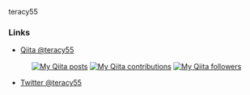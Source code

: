 teracy55

### Links

* [Qiita @teracy55](https://qiita.com/teracy55)

　　　
[![My Qiita posts](https://qiita-badge.apiapi.app/s/teracy55/posts.svg)](http://qiita.com/teracy55)
[![My Qiita contributions](https://qiita-badge.apiapi.app/s/teracy55/contributions.svg)](http://qiita.com/teracy55)
[![My Qiita followers](https://qiita-badge.apiapi.app/s/teracy55/followers.svg)](http://qiita.com/teracy55)


* [Twitter @teracy55](https://twitter.com/teracy55)

